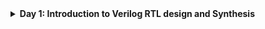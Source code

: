 <details>
  <Summary><strong> Day 1: Introduction to Verilog RTL design and Synthesis</strong></summary>

## Contents
1. [Introduction to open-source simulator iverilog](#1-introduction-to-open-source-simulator-iverilog)
2. [Labs Using iverilog and gtkwave](#2-labs-using-iverilog-and-gtkwave)
3. [Introduction to Yosys and Logic Synthesis](#3-introduction-to-yosys-and-logic-synthesis)
4. [Labs Using yosys and sky130 PDKs](#4-labs-using-yosys-and-sky130-pdks)

## 1. Introduction to open-source simulator iverilog

### Introduction to iverilog design test bench

#### Simulator
- RTL design is checked for adherence to the spec by simulating the design.
- Simulator is the tool used for simulating the design : iverilog is the tool used for this course.

#### Design
- The design refers to the actual Verilog code or a collection of Verilog modules that implement the intended digital functionality.
- This code is written to satisfy the design specifications and meet the required behavior defined in the project or problem statement.

#### TestBench
- A TestBench is a setup used to apply stimulus (also called test vectors) to the design in order to verify its functionality.
- It mimics the input environment and checks whether the design behaves as expected under different conditions.

#### How Simulator Works?
- Simulator looks for the changes on the input signals.
- Upon change to the input, the output is evaluated.
   - If no change to the input, no change to the output!
- Simulator is looking for change in the values of input!

![Alt Text](images/Test_Bench.png)

#### iverilog - Based Simulation Flow
The simulation process involves the following steps:
  1. Design File: Contains the RTL code written in Verilog.
  2. Testbench File: Stimulates the design with input vectors and monitors output.
  3. Both files are compiled using the iverilog tool.
  4. The simulation generates a <strong> .vcd (Value Change Dump)</strong> file that logs all signal transitions over time.
  5. The .vcd file is then visualized using <strong> gtkwave</strong>, a waveform viewer.

![Alt Text](images/iverilog_based_simulation_flow.png)

## 2. Labs Using iverilog and gtkwave

### Lab 1 - Introduction
#### Setup
- cd ~
- mkdir VLSI
- cd VLSI
- mkdir vsdflow
- git clone https://github.com/kunalg123/sky130RTLDesignAndSynthesisWorkshop.git

### Lab 2 - iverilog gtkwave part1
#### Steps:
1. Navigate to the verilog_files directory
```bash
cd /home/sdudigani/VLSI/sky130RTLDesignAndSynthesisWorkshop/verilog_files
```

2. Compile the Design and Testbench using Icarus Verilog --> This will generate an executable output file named a.out.
```bash
iverilog good_mux.v tb_good_mux.v
```
![Alt Text](images/passing_rtl_tb_iverilog_simulator.png)

3. Run the Simulation
```bash
./a.out
```
![Alt Text](images/vcd_file_generation.png)

4. View the waveform using gtkwave
```bash
gtkwave tb_good_mux.vcd
```
![Alt Text](images/gtkwave_simulator.png)


### Lab 2 - iverilog gtkwave part2
#### File Structure of 2:1 MUX Design and Testbench
<strong> <ins> good_mux.v</ins> </strong>
- Implements a 2:1 multiplexer using behavioral Verilog.
- Accepts three inputs: ```i0```, ```i1```, and ```sel```, and produces a single output ```y```.
- Uses an always @(*) block to assign the output:
   - If sel = 0, output follows i0.
   - If sel = 1, output follows i1.
- Output is defined using non-blocking assignment (<=) to mimic sequential behavior in simulation.

![Alt Text](images/good_mux.png)

<strong> <ins> tb_good_mux.v</ins> </strong>
- Instantiates the ``` good_mux ``` module and drives it with test signals.
- Declares inputs (i0, i1, sel) as reg and the output (y) as wire.
- Applies periodic toggling to inputs using always blocks with different delays.
- Uses:
   - ```$dumpfile("tb_good_mux.vcd")``` to create a VCD file.
   - ```$dumpvars``` to record value changes during simulation.

The VCD file can be opened with GTKWave for waveform inspection and verification.

![Alt Text](images/tb_good_mux.png)

 
## 3. Introduction to Yosys and Logic Synthesis
### Introduction to Yosys
- <strong> Synthesizer</strong> : Tool used for converting the RTL to netlist
- <strong> Yosys</strong> is the synthesizer used here.

#### Yosys Flow
   - ```read_veriog``` : Reads the RTL design.
   - ```read_liberty``` : Loads the timing and cell information from the .lib file.
   - ```write_verilog``` : Writes the synthesized metlist to technology-specific cells.

![Alt Text](images/yosys_setup.png)

#### How to verify the synthesis?
- After synthesizing the RTL using Yosys, it is important to validate the netlist to ensure its behavior matches the original RTL design. This can be done using the same testbench and simulation flow as used for RTL.

![Alt Text](images/verify_the_synthesis.png)

   ##### Flow Summary:
      1. Use the netlist generated from Yosys instead of the RTL.
      2. Reuse the same testbench file used for RTL verification.
      3. Compile both using iverilog to generate the simulation executable.
      4. Run the simulation and produce a .vcd file.
      5. Open the .vcd waveform using GTKWave.

<strong> Note:</strong> The primary inputs and outputs remain the same between RTL and the synthesized netlist. ✔️ Therefore, the same testbench can be reused to verify both! The waveform generated from the synthesized netlist should match the one observed during RTL simulation.

### Logic Synthesis part1 & part2
#### What is Synthesis?
Synthesis is the process of converting RTL (Register Transfer Level) Verilog code into a gate-level netlist using a standard cell library.
##### Key Steps:
- <strong> RTL Input</strong> : Behavioral Verilog code (Eg: ```good_mux.v```)
- <strong> Front-End Library</strong>: Contains technology-specific gate definitions like and2, or3, mux2, etc.
- <strong> Syntheis Tool (Yosys)</strong> : Maps RTL constructs to equivalent logic gates and establishes connections between gates based on design logic.
- <strong> Netlist Output</strong>: A structural Verilog file containing only standard cells and wires. Ready for downstream flows like logic simulation, timing analysis, or physical design.

![Alt Text](images/synthesis.png)

#### What is ```.lib``` ?
- A timing library (```.lib file```) is an ASCII-based representation of timing, power, and area information associated with standard cells in a given technology.
- Generated by characterizing cells under different PVT (Process, Voltage, Temperature) conditions.
- The delay calculation happens based on ```input transition``` (Slew) and the ```output capacitance``` (Load).
- Provides multiple variants (flavors) of each logic gate optimized for PPA:
   - Fast
   - Slow
   - Medium
- Example: A 2-input AND gate can have: ```and2_slow```, ```and2_med``` & ```and2_fast```.

![Alt Text](images/lib.png)

![Alt Text](images/y_diff_flavors_of_gate.png)

![Alt Text](images/slow_cells.png)

![Alt Text](images/fast_cells_vs_slow_cells.png)

![Alt Text](images/selection_of_cells.png)

![Alt Text](images/synthesis_illustration.png)


## 4. Labs Using yosys and sky130 PDKs
### Lab 3 - Synthesis steps for ```good_mux.v``` design using Yosys 
This lab demonstrates how to synthesize a Verilog design using the Yosys open-source synthesis tool and the Sky130 standard cell library(```sky130_fd_sc_hd```).

✅ Step 1: Navigate to the design directory and invoke Yosys
```bash
cd ~/VLSI/sky130RTLDesignAndSynthesisWorkshop/verilog_files
yosys
```
✅ Step 2: Read the Liberty File
```bash
read_liberty -lib ../lib/sky130_fd_sc_hd__tt_025C_1v80.lib
```
Loads the standard cell timing and area definitions used for mapping logic to physical gates.

✅ Step 3: Read the Verilog RTL Design
```bash
read_verilog good_mux.v
```
Loads your RTL file into Yosys for processing.

✅ Step 4: Synthesize the Design
```bash
synth -top good_mux
```
Performs generic synthesis and optimizations for the specified top-level module (good_mux).

✅ Step 5: Technology Mapping
```bash
abc -liberty ../lib/sky130_fd_sc_hd__tt_025C_1v80.lib
```
Maps your synthesized logic to actual standard cells defined in the .lib file.

✅ Step 6: View the Logic Schematic
```bash
show
```
Opens a graphical schematic viewer to inspect the synthesized logic structure.

✅ Step 7: Write the Synthesized Netlist
```bash
write_verilog good_mux_netlist.v
```

✅ Step 8 (Optional): Write a Clean Netlist without Attributes
```bash
write_verilog -noattr good_mux_netlist.v
```
Removes extra synthesis attributes and comments to generate a simpler netlist for further analysis.

![Alt Text](images/read_liberty_read_verilog_with_synth.png)
![Alt Text](images/synth_done.png)
![Alt Text](images/abc_rtl2netlist.png)
![Alt Text](images/abc_report.png)
![Alt Text](images/yosys_show.png)
![Alt Text](images/show_graph.png)
![Alt Text](images/write_verilog.png)
![Alt Text](images/good_mux_netlist_file.png)
![Alt Text](images/write_verilog_with_noattr_switch.png)
![Alt Text](images/good_mux_netlist_file_with_noattr_switch.png)
</details>




